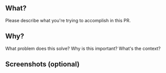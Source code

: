## What?

Please describe what you're trying to accomplish in this PR.

## Why?

What problem does this solve? Why is this important? What's the context?

## Screenshots (optional)
